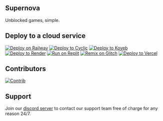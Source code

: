 ## Supernova
Unblocked games, simple.

## Deploy to a cloud service
[![Deploy on Railway](https://binbashbanana.github.io/deploy-buttons/buttons/remade/railway.svg)](https://railway.app/new/template?template=https://github.com/sdfsdfasdfsdfasdfsdfasdf/Supernova-V2)
[![Deploy to Cyclic](https://binbashbanana.github.io/deploy-buttons/buttons/remade/cyclic.svg)](https://app.cyclic.sh/api/app/deploy/sdfsdfasdfsdfasdfsdfasdf/Supernova-V2)
[![Deploy to Koyeb](https://binbashbanana.github.io/deploy-buttons/buttons/remade/koyeb.svg)](https://app.koyeb.com/deploy?type=git&repository=github.com/sdfsdfasdfsdfasdfsdfasdf/Supernova-V2&branch=main&name=supernova-v2)
[![Deploy to Render](https://binbashbanana.github.io/deploy-buttons/buttons/remade/render.svg)](https://render.com/deploy?repo=https://github.com/sdfsdfasdfsdfasdfsdfasdf/Supernova-V2)
[![Run on Replit](https://binbashbanana.github.io/deploy-buttons/buttons/remade/replit.svg)](https://replit.com/github/sdfsdfasdfsdfasdfsdfasdf/Supernova-V2)
[![Remix on Glitch](https://binbashbanana.github.io/deploy-buttons/buttons/remade/glitch.svg)](https://glitch.com/edit/#!/import/github/sdfsdfasdfsdfasdfsdfasdf/Supernova-V2)
[![Deploy to Vercel](https://binbashbanana.github.io/deploy-buttons/buttons/remade/vercel.svg)](https://vercel.com/new/clone?repository-url=https://github.com/sdfsdfasdfsdfasdfsdfasdf/Supernova-V2)

## Contributors
[![Contrib](https://contrib.rocks/image?repo=sdfsdfasdfsdfasdfsdfasdf/Supernova-V2)](https://github.com/sdfsdfasdfsdfasdfsdfasdf/Supernova-V2/graphs/contributors)

## Support
Join our [discord server](https://discord.gg/WDZhkdFyF4) to contact our support team free of charge for any reason 24/7.

